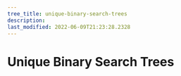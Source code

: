 ```yaml
---
tree_title: unique-binary-search-trees
description: 
last_modified: 2022-06-09T21:23:28.2328
---
```


# Unique Binary Search Trees
